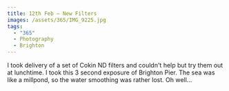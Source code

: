 ```yaml
---
title: 12th Feb — New Filters
images: /assets/365/IMG_9225.jpg
tags:
  - "365"
  - Photography
  - Brighton
---
```

I took delivery of a set of Cokin ND filters and couldn't help but try them out at lunchtime. I took this 3 second exposure of Brighton Pier. The sea was like a millpond, so the water smoothing was rather lost. Oh well... 